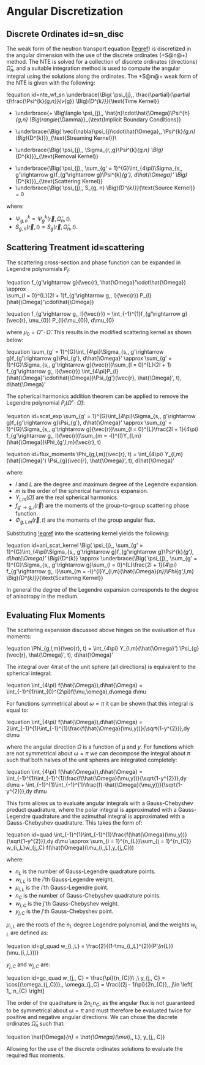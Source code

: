# Angular Discretization

## Discrete Ordinates id=sn_disc

The weak form of the neutron transport equation ([!eqref](equations.md#nte)) is
discretized in the angular dimension with the use of the discrete ordinates (+S@n@+)
method. The NTE is solved for a collection of discrete ordinates (directions) $\hat{\Omega}_{n}$,
and a suitable integration method is used to compute the angular integral using
the solutions along the ordinates. The +S@n@+ weak form of the NTE
is given with the following:

!equation id=nte_wf_sn
\underbrace{\Big( \psi_{j},\, \frac{\partial}{\partial t}\frac{\Psi^{k}_{g,n}}{v_{g}} \Big)_{D^{k}}}_{\text{Time Kernel}}
+ \underbrace{+ \Big\langle \psi_{j},\, \hat{n}\cdot\hat{\Omega}\Psi^{h}_{g,n} \Big\rangle_{\Gamma}}_{\text{Implicit Boundary Conditions}}
- \underbrace{\Big( \vec{\nabla}\psi_{j}\cdot\hat{\Omega},\, \Psi^{k}_{g,n} \Big)_{D^{k}}}_{\text{Streaming Kernel}}\\
+ \underbrace{\Big( \psi_{j},\, \Sigma_{r,\,g}\Psi^{k}_{g,n} \Big)_{D^{k}}}_{\text{Removal Kernel}}
- \underbrace{\Big( \psi_{j},\, \sum_{g' = 1}^{G}\int_{4\pi}\Sigma_{s,\, g'\rightarrow g}f_{g'\rightarrow g}\Psi^{k}_{g'}\, d\hat{\Omega}' \Big)_{D^{k}}}_{\text{Scattering Kernel}}
- \underbrace{\Big( \psi_{j},\, S_{g, n} \Big)_{D^{k}}}_{\text{Source Kernel}} = 0

where:

- $\Psi^{k}_{g,n} = \Psi^{k}_{g}(\vec{r}, \hat{\Omega}_{n}, t)$.
- $S_{g, n}(\vec{r}, t) = S_{g}(\vec{r}, \hat{\Omega}_{n}, t)$.

## Scattering Treatment id=scattering

The scattering cross-section and phase function can be expanded in Legendre polynomials $P_{l}$:

!equation
f_{g'\rightarrow g}(\vec{r}, \hat{\Omega}'\cdot\hat{\Omega}) \approx  
\sum_{l = 0}^{L}(2l + 1)f_{g'\rightarrow g,\, l}(\vec{r})
P_{l}(\hat{\Omega}'\cdot\hat{\Omega})

!equation
f_{g'\rightarrow g,\, l}(\vec{r}) = \int_{-1}^{1}f_{g'\rightarrow g}(\vec{r}, \mu_{0}) P_{l}(\mu_{0})\, d\mu_{0}

where $\mu_{0} = \hat{\Omega}'\cdot\hat{\Omega}$. This results in the modified scattering kernel as shown below:

!equation
\sum_{g' = 1}^{G}\int_{4\pi}\Sigma_{s,\, g'\rightarrow g}f_{g'\rightarrow g}\Psi_{g'}\, d\hat{\Omega}' \approx
\sum_{g' = 1}^{G}\Sigma_{s,\, g'\rightarrow g}(\vec{r})\sum_{l = 0}^{L}(2l + 1) f_{g'\rightarrow g,\, l}(\vec{r})
\int_{4\pi}P_{l}(\hat{\Omega}'\cdot\hat{\Omega})\Psi_{g'}(\vec{r}, \hat{\Omega}', t)\, d\hat{\Omega}'

The spherical harmonics addition theorem can be applied to remove the Legendre polynomial
$P_{l}(\hat{\Omega}'\cdot\hat{\Omega})$:

!equation id=scat_exp
\sum_{g' = 1}^{G}\int_{4\pi}\Sigma_{s,\, g'\rightarrow g}f_{g'\rightarrow g}\Psi_{g'}\, d\hat{\Omega}' \approx
\sum_{g' = 1}^{G}\Sigma_{s,\, g'\rightarrow g}(\vec{r})\sum_{l = 0}^{L}\frac{2l + 1}{4\pi} f_{g'\rightarrow g,\, l}(\vec{r})\sum_{m = -l}^{l}Y_{l,m}(\hat{\Omega})\Phi_{g',l,m}(\vec{r}, t)

!equation id=flux_moments
\Phi_{g,l,m}(\vec{r}, t) = \int_{4\pi} Y_{l,m}(\hat{\Omega}') \Psi_{g}(\vec{r}, \hat{\Omega}', t)\, d\hat{\Omega}'

where:

- $l$ and $L$ are the degree and maximum degree of the Legendre expansion.
- $m$ is the order of the spherical harmonics expansion.
- $Y_{l,m}(\hat{\Omega})$ are the real spherical harmonics.
- $f_{g'\rightarrow g,\, l}(\vec{r})$ are the moments of the group-to-group
  scattering phase function.
- $\Phi_{g,l,m}(\vec{r}, t)$ are the moments of the group angular flux.

Substituting [!eqref](scat_exp) into the scattering kernel yields the following:

!equation id=ani_scat_kernel
\Big( \psi_{j},\, \sum_{g' = 1}^{G}\int_{4\pi}\Sigma_{s,\, g'\rightarrow g}f_{g'\rightarrow g}\Psi^{k}_{g'}\, d\hat{\Omega}' \Big)_{D^{k}} \approx
\underbrace{\Big( \psi_{j},\, \sum_{g' = 1}^{G}\Sigma_{s,\, g'\rightarrow g}\sum_{l = 0}^{L}\frac{2l + 1}{4\pi} f_{g'\rightarrow g,\, l}\sum_{m = -l}^{l}Y_{l,m}(\hat{\Omega}_{n})\Phi_{g',l,m} \Big)_{D^{k}}}_{\text{Scattering Kernel}}

In general the degree of the
Legendre expansion corresponds to the degree of anisotropy in the medium.

## Evaluating Flux Moments

The scattering expansion discussed above hinges on the evaluation of flux moments:

!equation
\Phi_{g,l,m}(\vec{r}, t) = \int_{4\pi} Y_{l,m}(\hat{\Omega}') \Psi_{g}(\vec{r}, \hat{\Omega}', t)\, d\hat{\Omega}'

The integral over $4\pi\,st$ of the unit sphere (all directions) is equivalent to the spherical integral:

!equation
\int_{4\pi} f(\hat{\Omega})\,d\hat{\Omega} = \int_{-1}^{1}\int_{0}^{2\pi}f(\mu,\omega)\,d\omega d\mu

For functions symmetrical about $\omega = \pi$ it can be shown that this integral is equal to:

!equation
\int_{4\pi} f(\hat{\Omega})\,d\hat{\Omega} = 2\int_{-1}^{1}\int_{-1}^{1}\frac{f(\hat{\Omega}(\mu,y))}{\sqrt{1-y^{2}}}\,dy d\mu

where the angular direction $\Omega$ is a function of $\mu$ and $y$. For functions
which are not symmetrical about $\omega = \pi$ we can decompose the integral
about $\pi$ such that both halves of the unit spheres are integrated completely:

!equation
\int_{4\pi} f(\hat{\Omega})\,d\hat{\Omega} = \int_{-1}^{1}\int_{-1}^{1}\frac{f(\hat{\Omega}(\mu,y))}{\sqrt{1-y^{2}}}\,dy d\mu + \int_{-1}^{1}\int_{-1}^{1}\frac{f(-\hat{\Omega}(\mu,y))}{\sqrt{1-y^{2}}}\,dy d\mu

This form allows us to evaluate angular integrals with a Gauss-Chebyshev product
quadrature, where the polar integral is approximated with a Gauss-Legendre quadrature
and the azimuthal integral is approximated with a Gauss-Chebyshev quadrature. This takes the form of:

!equation id=quad
\int_{-1}^{1}\int_{-1}^{1}\frac{f(\hat{\Omega}(\mu,y))}{\sqrt{1-y^{2}}}\,dy d\mu \approx
\sum_{i = 1}^{n_{L}}\sum_{j = 1}^{n_{C}} w_{i,\,L}w_{j,\,C} f(\hat{\Omega}(\mu_{i,\,L},y_{j,\,C}))

where:

- $n_{L}$ is the number of Gauss-Legendre quadrature points.
- $w_{i,\, L}$ is the $i$'th Gauss-Legendre weight.
- $\mu_{i,\, L}$ is the $i$'th Gauss-Legendre point.
- $n_{C}$ is the number of Gauss-Chebyshev quadrature points.
- $w_{j,\, C}$ is the $j$'th Gauss-Chebyshev weight.
- $y_{j,\, C}$ is the $j$'th Gauss-Chebyshev point.

$\mu_{i,\, L}$ are the roots of the $n_{L}$ degree Legendre polynomial, and
the weights $w_{i,\,L}$ are defined as:

!equation id=gl_quad
w_{i,\,L} = \frac{2}{(1-\mu_{i,\,L}^{2})(P'_{n_{L}}(\mu_{i,\,L}))}

$y_{j,\, C}$ and $w_{j,\, C}$ are:

!equation id=gc_quad
w_{j,\, C} = \frac{\pi}{n_{C}}\\
\,\\
y_{j,\, C} = \cos{(\omega_{j,\,C})},\, \omega_{j,\,C} = \frac{(2j - 1)\pi}{2n_{C}},\, j\in \left[ 1,\, n_{C} \right]

The order of the quadrature is $2n_{L}n_{C}$, as the angular flux is not guaranteed
to be symmetrical about $\omega = \pi$ and must therefore be evaluated twice for
positive and negative angular directions. We can chose the discrete ordinates
$\hat{\Omega}_{n}$ such that:

!equation
\hat{\Omega}_{n} = \hat{\Omega}(\mu_{i,\, L}, y_{j,\, C})

Allowing for the use of the discrete ordinates solutions to evaluate the required
flux moments.
